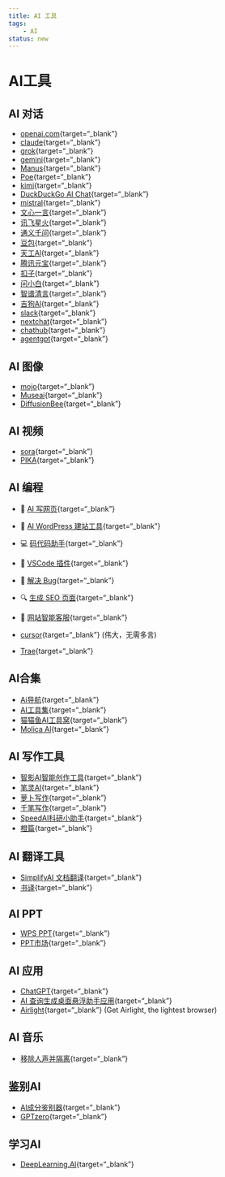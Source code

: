 ```yaml
---
title: AI 工具
tags:
    - AI
status: new
---
```


# AI工具

## AI 对话
- [openai.com](https://openai.com/){target=“_blank”}
- [claude](https://claude.ai/new){target=“_blank”}
- [grok](https://grok.com/){target=“_blank”}
- [gemini](https://gemini.google.com/app){target=“_blank”}
- [Manus](https://manus.im/app){target=“_blank”}
- [Poe](https://poe.com/ChatGPT){target=“_blank”}
- [kimi](https://kimi.moonshot.cn/){target=“_blank”}
- [DuckDuckGo AI Chat](https://duckduckgo.com/?q=DuckDuckGo+AI+Chat&ia=chat&duckai=1&t=ddg_ios&atb=v403-1&ko=-1){target=“_blank”}
- [mistral](https://chat.mistral.ai/chat){target=“_blank”}
- [文心一言](https://yiyan.baidu.com/){target=“_blank”}
- [讯飞星火](https://xinghuo.xfyun.cn/desk?ch=xhweb_ril){target=“_blank”}
- [通义千问](https://tongyi.aliyun.com/qianwen/){target=“_blank”}
- [豆包](https://www.doubao.com/chat/?channel=itab2&source=hw_db_itab){target=“_blank”}
- [天工Al](https://www.tiangong.cn/){target=“_blank”}
- [腾讯元宝](https://yuanbao.tencent.com/chat/naQivTmsDa){target=“_blank”}
- [扣子](https://www.coze.cn/space-preview){target=“_blank”}
- [问小白](https://www.wenxiaobai.com/chat/200006){target=“_blank”}
- [智谱清言](https://chatglm.cn/main/guest?lang=zh){target=“_blank”}
- [吉狗Al](https://www.jidog.com/chat){target=“_blank”}
- [slack](https://slack.com/intl/zh-cn/){target=“_blank”}
- [nextchat](https://nextchat.dev/){target=“_blank”}
- [chathub](https://app.chathub.gg/){target=“_blank”}
- [agentgpt](https://agentgpt.reworkd.ai/){target=“_blank”}


## AI 图像

- [mojo](https://www.modular.com/mojo){target=“_blank”}
- [Museai](https://app.museai.cc/community){target=“_blank”}
- [DiffusionBee](https://diffusionbee.com/){target=“_blank”}

## AI 视频

- [sora](https://sora.com/){target=“_blank”}
- [PIKA](https://pika.art/login){target=“_blank”}

## AI 编程
- 🔧 [AI 写网页](https://heyleia.com/welcome){target=“_blank”}

- 🏢 [AI WordPress 建站工具](https://10web.io){target=“_blank”}

- 💻 [码代码助手](https://bito.ai){target=“_blank”}

- 🔌 [VSCode 插件](https://gpt95.com){target=“_blank”}

- 🐞 [解决 Bug](https://jam.dev/jamgpt){target=“_blank”}

- 🔍 [生成 SEO 页面](https://seomatic.ai){target=“_blank”}

- 🐘 [网站智能客服](https://elephant.ai){target=“_blank”}
- [cursor](https://www.cursor.com/){target=“_blank”}  (伟大，无需多言)
- [Trae](https://www.trae.com.cn/){target=“_blank”} 

## AI合集
- [Ai导航](https://www.ainavpro.com/){target=“_blank”}  
- [AI工具集](https://ai-bot.cn/){target=“_blank”}
- [猫猫鱼AI工具窝](https://www.maomaoyu.coffee/zh){target=“_blank”}
- [Molica Al](https://pc.molica.com.cn/chat/76376bb7-aec4-4d08-ae92-94e7ec831123){target=“_blank”}

## AI 写作工具  
- [智影AI智能创作工具](https://ai-bot.cn/){target=“_blank”}
- [笔灵AI](https://ibiling.cn/paper?from=itabpaper02){target=“_blank”}
- [萝卜写作](https://98.luoboxiezuo.com/modelessay?shareId=){target=“_blank”}
- [千笔写作](https://www.aipaperpass.com/?pic=xQN6){target=“_blank”}
- [SpeedAI科研小助手](https://kylw.kuaipaper.com/home){target=“_blank”}
- [橙篇](https://cp.baidu.com/){target=“_blank”}

## AI 翻译工具  
- [SimplifyAI 文档翻译](https://translate.simplifyai.cn/){target=“_blank”}
- [书译](https://www.booktranslator.app/zh-CN/){target=“_blank”}

## AI PPT

- [WPS PPT](https://ai.wps.cn/){target=“_blank”}
- [PPT市场](https://www.pptsupermarket.com/customizes){target=“_blank”}

## AI 应用  

- [ChatGPT](https://chatgpt.com/?oai-dm=1){target=“_blank”}
- [AI 查询生成桌面悬浮助手应用](https://github.com/mushan0x0/AI0x0.com){target=“_blank”}
- [Airlight](https://www.airlight.pro/){target=“_blank”} (Get Airlight, the lightest browser)

## AI 音乐

- [移除人声并隔离](https://vocalremover.org/zh/){target=“_blank”}

## 鉴别AI

- [Al成分鉴别器](https://app.illuminarty.ai/#/){target=“_blank”}
- [GPTzero](https://app.gptzero.me/app){target=“_blank”}

## 学习AI

- [DeepLearning.Al](https://www.deeplearning.ai/){target=“_blank”}